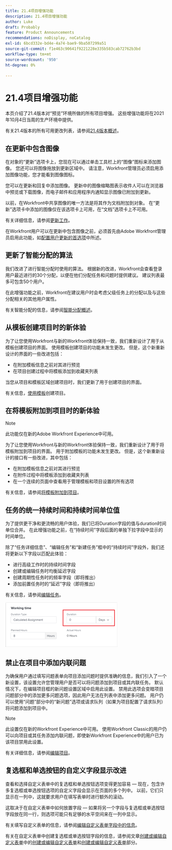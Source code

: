 ```yaml
---
title: 21.4项目增强功能
description: 21.4项目增强功能
author: Luke
draft: Probably
feature: Product Announcements
recommendations: noDisplay, noCatalog
exl-id: 6bcd332e-bd4e-4a74-bae9-9ba507299a51
source-git-commit: f1e463c90641f9221228e335b583cab72762b3bd
workflow-type: tm+mt
source-wordcount: '950'
ht-degree: 0%

---
```


# 21.4项目增强功能

本页介绍了21.4版本对“预览”环境所做的所有项目增强。 这些增强功能将在2021年10月4日当周的生产环境中提供。

有关21.4版本的所有可用更改列表，请参阅[21.4版本概述](../../../product-announcements/product-releases/21.4-release-activity/21-4-release-overview.md)。

## 在更新中包含图像

在对象的“更新”选项卡上，您现在可以通过单击工具栏上的“图像”图标来添加图像。 您还可以将图像拖放到更新区域中。 请注意，Workfront管理员必须启用添加图像功能，您才能看到图像图标。

您可以在更新和回复中添加图像。 更新中的图像缩略图表示收件人可以在浏览器中预览或下载图像，而电子邮件和应用程序内通知显示图像已附加到更新。

以前，在Workfront中共享图像的唯一方法是将其作为文档附加到对象。 在“更新”选项卡中添加的图像仅在该选项卡上可用，在“文档”选项卡上不可用。

有关详细信息，请参阅[更新工作](../../../workfront-basics/updating-work-items-and-viewing-updates/update-work.md)。

在Workfront用户可以在更新中包含图像之前，必须首先由Adobe Workfront管理员启用此功能，如[配置用户更新的首选项](../../../administration-and-setup/set-up-workfront/system-tracked-update-feeds/configure-preferences-user-updates.md)中所述。

## 更新了智能分配的算法

我们改进了进行智能分配时使用的算法。 根据新的改进，Workfront会查看登录用户最近进行的30个分配，以便在他们分配任务和问题时提供建议。 建议列表最多可包含50个用户。

在此增强功能之前，Workfront在建议用户时会考虑父级任务上的分配以及与这些分配相关的其他用户属性。

有关智能分配的信息，请参阅[智能分配概述](../../../manage-work/tasks/assign-tasks/smart-assignments.md)。

## 从模板创建项目时的新体验

为了让您使用Workfront与新的Workfront体验保持一致，我们重新设计了用于从模板创建项目的界面。 使用模板创建项目的功能未发生更改。 但是，这个新重新设计的界面的一些改进包括：

* 在附加模板信息之前对其进行预览
* 在项目创建过程中将模板添加到收藏夹列表

当您从项目和模板区域创建项目时，我们更新了用于创建项目的界面。

有关信息，[使用模板](../../../manage-work/projects/create-projects/create-project-from-template.md)创建项目。

## 在将模板附加到项目时的新体验

>[!NOTE]
>
>此功能仅在新的Adobe Workfront Experience中可用。

为了让您使用Workfront与新的Workfront体验保持一致，我们重新设计了用于将模板附加到项目的界面。 用于附加模板的功能未发生更改。 但是，这个新重新设计的接口有一些改进，其中包括：

* 在附加模板信息之前对其进行预览
* 在附件过程中将模板添加到收藏夹列表
* 在一个连续的页面中查看用于管理模板和项目设置的所有选项

有关信息，请参阅[将模板附加到项目](../../../manage-work/projects/create-and-manage-templates/attach-template-to-project.md)。

## 任务的统一持续时间和持续时间单位值

为了提供更干净和更流畅的用户体验，我们已将Duration字段的值与duration时间单位合并。 在此增强功能之前，在“持续时间”字段后面的单独下拉字段中显示的时间单位。

除了“任务详细信息”、“编辑任务”和“新建任务”框中的“持续时间”字段外，我们还将更新以下字段以匹配此体验：

* 进行高级工作时的持续时间字段
* 创建或编辑任务时均衡延迟字段
* 创建周期性任务时的频率字段（即将推出）
* 添加前置任务时的“延迟”字段（即将推出）

有关信息，请参阅[编辑任务](../../../manage-work/tasks/manage-tasks/edit-tasks.md)。

![](assets/duration-combined-field-350x139.png)

## 禁止在项目中添加内联问题

为确保用户通过填写问题表单向项目添加问题时提供准确的信息，我们引入了一个新设置，该设置允许您管理用户是否可以将问题添加到项目或其内联任务。 默认情况下，在编辑项目框的新问题设置区域中启用此设置。 禁用此选项会变暗项目问题部分中的添加更多问题选项，因此用户无法在列表中添加更多问题。 用户仍可以使用“问题”部分中的“新问题”选项或请求队列（如果为项目配置了请求队列）将问题添加到项目中。

>[!NOTE]
>
>此设置仅在新的Workfront Experience中可用。 使用Workfront Classic的用户仍可以向项目或其任务添加内联问题，即使新Workfront Experience中的用户已为该项目禁用此设置。

有关详细信息，请参阅[编辑项目](../../../manage-work/projects/manage-projects/edit-projects.md)。

## 复选框和单选按钮的自定义字段显示改进

查看和选择自定义表单中的复选框和单选按钮选项变得更加容易 — 现在，包含许多复选框或单选按钮选项的自定义字段会显示在页面的多个列中。 以前，它们只显示在一列中，这就要求用户在填写表单时进行额外的滚动。

这取决于在自定义表单中如何放置字段 — 如果将另一个字段与复选框或单选按钮字段放在同一行，则选项可能只有足够的水平空间来在一列中显示。

有关填写自定义表单的信息，请参阅[编辑自定义表单字段中的信息](../../../workfront-basics/work-with-custom-forms/edit-custom-forms.md)。

有关在自定义表单中创建复选框或单选按钮字段的信息，请参阅文章[创建或编辑自定义表单](../../../administration-and-setup/customize-workfront/create-manage-custom-forms/create-or-edit-a-custom-form.md)中的[创建或编辑自定义表单](../../../administration-and-setup/customize-workfront/create-manage-custom-forms/create-or-edit-a-custom-form.md#create)和[创建或编辑自定义表单](../../../administration-and-setup/customize-workfront/create-manage-custom-forms/create-or-edit-a-custom-form.md#configur)部分。

